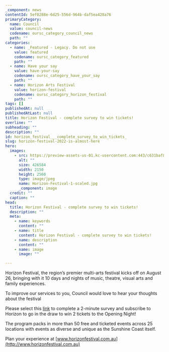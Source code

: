 ```yaml
---
_component: news
contentId: 5ef0288e-6d25-556d-964b-daf5ea428a76
primaryCategory:
  name: Council
  value: council-news
  codename: oursc_category_council_news
  path: ""
categories:
  - name: _Featured - Legacy. Do not use
    value: featured
    codename: oursc_category_featured
    path: ""
  - name: Have your say
    value: have-your-say
    codename: oursc_category_have_your_say
    path: ""
  - name: Horizon Arts Festival
    value: horizon-festival
    codename: oursc_category_horizon_festival
    path: ""
tags: []
publishedAt: null
publishedAtLast: null
title: Horizon Festival - complete survey to win tickets!
overline: ""
subheading: ""
description: ""
id: horizon_festival___complete_survey_to_win_tickets_
slug: horizon-festival-2022-is-almost-here
hero:
  images:
    - src: https://preview-assets-us-01.kc-usercontent.com:443/c631baf8-1b46-001f-580c-d0001b68b4a8/294b1297-14cc-4eac-97ef-6e453134e68b/Horizon-Festival-1-scaled.jpg
      alt: ""
      size: 426584
      width: 2150
      height: 2560
      type: image/jpeg
      name: Horizon-Festival-1-scaled.jpg
      _component: image
  credit: ""
  caption: ""
head:
  title: Horizon Festival - complete survey to win tickets!
  description: ""
  meta:
    - name: keywords
      content: ""
    - name: title
      content: Horizon Festival - complete survey to win tickets!
    - name: description
      content: ""
    - name: image
      image: ""

---
```

Horizon Festival, the region’s premier multi-arts festival kicks off on August 26, bringing with it 10 days and nights of music, theatre, visual arts and family experiences.

To improve our services to you, Council would love to hear your thoughts about the festival

Please select this [link](https://surveys.zencity.io/sunshine-coast-council-qld/FeJBji/en?s=sd)
&#x20;to complete a 2-minute survey and subscribe to Horizon to go in the draw to win 2 tickets to the Opening Night!

The program packs in more than 50 free and ticketed events across 25 locations with events as diverse and unique as the Sunshine Coast itself.

Plan your experience at [www.horizonfestival.com.au](http://www.horizonfestival.com.au)
